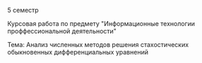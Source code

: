 5 семестр


Курсовая работа по предмету "Информационные технологии проффессиональной деятельности"

Тема: Анализ численных методов решения стахостических обыкновенных дифференциальных уравнений 
